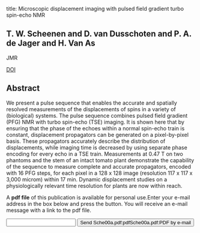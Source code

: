 title: Microscopic displacement imaging with pulsed field gradient turbo spin-echo NMR

## T. W. Scheenen and D. van Dusschoten and P. A. de Jager and H. Van As
JMR

<a href="https://doi.org/10.1006/jmre.1999.1916">DOI</a>

## Abstract
We present a pulse sequence that enables the accurate and spatially resolved measurements of the displacements of spins in a variety of (biological) systems. The pulse sequence combines pulsed field gradient (PFG) NMR with turbo spin-echo (TSE) imaging. It is shown here that by ensuring that the phase of the echoes within a normal spin-echo train is constant, displacement propagators can be generated on a pixel-by-pixel basis. These propagators accurately describe the distribution of displacements, while imaging time is decreased by using separate phase encoding for every echo in a TSE train. Measurements at 0.47 T on two phantoms and the stem of an intact tomato plant demonstrate the capability of the sequence to measure complete and accurate propagators, encoded with 16 PFG steps, for each pixel in a 128 x 128 image (resolution 117 x 117 x 3,000 microm) within 17 min. Dynamic displacement studies on a physiologically relevant time resolution for plants are now within reach.

A <b>pdf file</b> of this publication is available for personal use.Enter your e-mail address in the box below and press the button. You will receive an e-mail message with a link to the pdf file.
<form action="sender.php">  <input type="text" name="email">  <input type="submit" value="Send Sche00a.pdf:pdfSche00a.pdf:PDF by e-mail"></form>